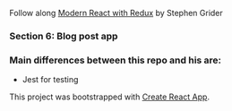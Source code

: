 Follow along [Modern React with Redux](https://www.udemy.com/react-redux/learn/v4/overview) by Stephen Grider

### Section 6: Blog post app

### Main differences between this repo and his are:
  - Jest for testing

This project was bootstrapped with [Create React App](https://github.com/facebookincubator/create-react-app).